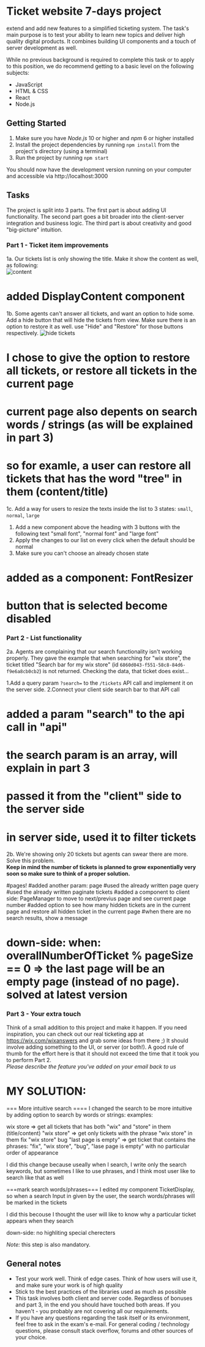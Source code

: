 # Ticket website 7-days project

extend and add new features to a simplified ticketing system.
The task's main purpose is to test your ability to learn new topics and deliver high quality digital products. It combines building UI components and a touch of server development as well.

While no previous background is required to complete this task or to apply to this position, we do recommend getting to a basic level on the following subjects:
- JavaScript
- HTML & CSS
- React
- Node.js

## Getting Started
1. Make sure you have *Node.js* 10 or higher and *npm* 6 or higher installed
2. Install the project dependencies by running `npm install` from the project's directory (using a terminal)
3. Run the project by running `npm start`

You should now have the development version running on your computer and accessible via http://localhost:3000

## Tasks

The project is split into 3 parts. The first part is about adding UI functionality. The second part goes a bit broader into the client-server integration and business logic.
The third part is about creativity and good "big-picture" intuition. 

### Part 1 - Ticket item improvements

1a. Our tickets list is only showing the title. Make it show the content as well, as following:  
![content](https://d2x3xhvgiqkx42.cloudfront.net/3d412e82-d97e-487e-b1a3-41a6bd24a05b/b9bd9ddb-c0bf-4b55-888e-747f0d6524c8/2019/09/27/6fec98b0-c9cd-4583-ac9f-eaf8983c4061/6043b7ba-e795-4807-8aca-9f693c0450eb.png)  

# added DisplayContent component

1b.
Some agents can't answer all tickets, and want an option to hide some.
Add a hide button that will hide the tickets from view. Make sure there is an option to restore it as well.
use "Hide" and "Restore" for those buttons respectively.
![hide tickets](https://d2x3xhvgiqkx42.cloudfront.net/3d412e82-d97e-487e-b1a3-41a6bd24a05b/b9bd9ddb-c0bf-4b55-888e-747f0d6524c8/2019/09/27/233c0170-fd67-4fb5-92c1-54de14d71350/b653f595-a0b7-4233-9259-a8b3d8d1d271.gif)

# I chose to give the option to restore all tickets, or restore all tickets in the current page
# current page also depents on search words / strings (as will be explained in part 3)
# so for examle, a user can restore all tickets that has the word "tree" in them (content/title)

1c.
 Add a way for users to resize the texts inside the list to 3 states:
`small`, `normal`, `large`

1. Add a new component above the heading with 3 buttons with the following text "small font", "normal font" and "large font"
2. Apply the changes to our list on every click when the default should be normal
3. Make sure you can't choose an already chosen state

# added as a component: FontResizer
# button that is selected become disabled


### Part 2 - List functionality

2a. 
 Agents are complaining that our search functionality isn't working properly.
They gave the example that when searching for "wix store", the ticket titled "Search bar for my wix store" (id `6860d043-f551-58c8-84d6-f9e6a8cb0cb2`) is not returned.
Checking the data, that ticket does exist...

1.Add a query param `?search=` to the `/tickets` API call and implement it on the server side.
2.Connect your client side search bar to that API call

# added a param "search" to the api call in "api"
# the search param is an array, will explain in part 3
# passed it from the "client" side to the server side
# in server side, used it to filter tickets

2b. We're showing only 20 tickets but agents can swear there are more. Solve this problem.  
**Keep in mind the number of tickets is planned to grow exponentially very soon so make sure to think of a proper solution.**

#pages!
#added another param: page
#used the already written page query
#used the already written paginate tickets
#added a component to client side: PageManager to move to next/previus page and see current page number
#added option to see how many hidden tickets are in the current page and restore all hidden ticket in the current page
#when there are no search results, show a message
# down-side: when: overallNumberOfTicket % pageSize == 0 => the last page will be an empty page (instead of no page). solved at latest version

### Part 3 - Your extra touch
Think of a small addition to this project and make it happen. If you need inspiration, you can check out our real ticketing app at https://wix.com/wixanswers and grab some ideas from there ;)
It should involve adding something to the UI, or server (or both!).
A good rule of thumb for the effort here is that it should not exceed the time that it took you to perform Part 2.  
*Please describe the feature you've added on your email back to us*

# MY SOLUTION:
=== More intuitive search ==== 
I changed the search to be more intuitive by adding option to search by words or strings:
examples:

wix store => get all tickets that has both "wix" and "store" in them (title/content)
"wix store" => get only tickets with the phrase "wix store" in them
fix "wix store" bug "last page is empty" => get ticket that contains the phrases: "fix", "wix store", "bug", "lase page is empty" with no particular order of appearance

I did this change because useally when I search, I write only the search keywords, but sometimes I like to use phrases, and I think most user like to search like that as well

===mark search words/phrases===
I edited my component TicketDisplay, so when a search Input in given by the user, the search words/phrases will be marked in the tickets

I did this becouse I thought the user will like to know why a particular ticket appears when they search

down-side: no highliting special cherecters

*Note:* this step is also mandatory.

## General notes
- Test your work well. Think of edge cases. Think of how users will use it, and make sure your work is of high quality
- Stick to the best practices of the libraries used as much as possible
- This task involves both client and server code. Regardless of bonuses and part 3, in the end you should have touched both areas. If you haven't - you probably are not covering all our requirements.
- If you have any questions regarding the task itself or its environment, feel free to ask in the exam's e-mail. For general coding / technology questions, please consult stack overflow, forums and other sources of your choice.
